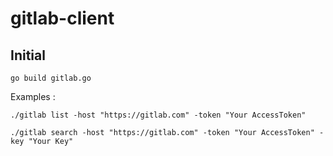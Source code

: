# gitlab-client
## Initial
```
go build gitlab.go
```

Examples :

```
./gitlab list -host "https://gitlab.com" -token "Your AccessToken" 
```

```
./gitlab search -host "https://gitlab.com" -token "Your AccessToken" -key "Your Key"
```
